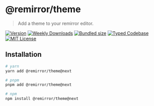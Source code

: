 # @remirror/theme

> Add a theme to your remirror editor.

[![Version][version]][npm] [![Weekly Downloads][downloads-badge]][npm] [![Bundled size][size-badge]][size] [![Typed Codebase][typescript]](#) [![MIT License][license]](#)

[version]: https://flat.badgen.net/npm/v/@remirror/theme/next
[npm]: https://npmjs.com/package/@remirror/theme/v/next
[license]: https://flat.badgen.net/badge/license/MIT/purple
[size]: https://bundlephobia.com/result?p=@remirror/theme@next
[size-badge]: https://flat.badgen.net/bundlephobia/minzip/@remirror/theme@next
[typescript]: https://flat.badgen.net/badge/icon/TypeScript?icon=typescript&label
[downloads-badge]: https://badgen.net/npm/dw/@remirror/theme/red?icon=npm

## Installation

```bash
# yarn
yarn add @remirror/theme@next

# pnpm
pnpm add @remirror/theme@next

# npm
npm install @remirror/theme@next
```
